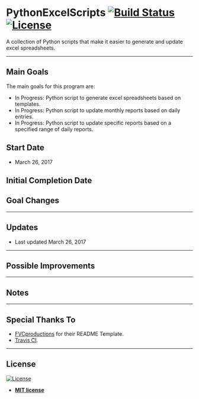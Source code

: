 # PythonExcelScripts [![Build Status](https://travis-ci.org/tyl-/PythonExcelScripts.svg?branch=master)](https://travis-ci.org/tyl-/PythonExcelScripts) [![License](http://img.shields.io/:license-mit-blue.svg?style=flat-square)](http://badges.mit-license.org)

A collection of Python scripts that make it easier to generate and update excel spreadsheets.

---

## Main Goals

The main goals for this program are:
- In Progress: Python script to generate excel spreadsheets based on templates.
- In Progress: Python script to update monthly reports based on daily entries.
- In Progress: Python script to update specific reports based on a specified range of daily reports.

## Start Date

- March 26, 2017

## Initial Completion Date

## Goal Changes

---

## Updates

- Last updated March 26, 2017

---

## Possible Improvements

---

## Notes

---

## Special Thanks To

- <a href="http://fvcproductions.com" target="_blank">FVCproductions</a> for their README Template.
- <a href="https://travis-ci.org/" target="_blank">Travis CI</a>.

---

## License

[![License](http://img.shields.io/:license-mit-blue.svg?style=flat-square)](http://badges.mit-license.org)

- **[MIT license](http://opensource.org/licenses/mit-license.php)**